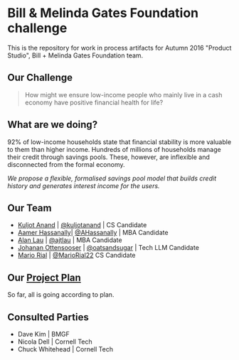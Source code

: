 # Bill & Melinda Gates Foundation challenge

This is the repository for work in process artifacts for Autumn 2016 "Product Studio", Bill + Melinda Gates Foundation team.

## Our Challenge

> How might we ensure low-income people who mainly live in a cash economy have positive financial health for life?	

## What are we doing?

92% of low-income households state that financial stability is more valuable to them than higher income. Hundreds of millions of households manage their credit through savings pools. These, however, are inflexible and disconnected from the formal economy. 

*We propose a flexible, formalised savings pool model that builds credit history and generates interest income for the users.*

## Our Team

- [Kuljot Anand](https://www.linkedin.com/in/kuljot-kj-anand-93925915) | [@kuljotanand](https://github.com/kuljotanand) | CS Candidate
- [Aamer Hassanally](https://in.linkedin.com/in/aamer-hassanally-a067ba27)| [@AHassanally](https://github.com/AHassanally) | MBA Candidate
- [Alan Lau](https://www.linkedin.com/in/ajtlau) | [@ajtlau](https://github.com/ajtlau) | MBA Candidate
- [Johanan Ottensooser](https://au.linkedin.com/in/jottensooser) | [@oatsandsugar](https://github.com/oatsandsugar) | Tech LLM Candidate
- [Mario Rial](https://www.linkedin.com/in/mariorial/en) | [@MarioRial22](https://github.com/MarioRial22) CS Candidate

## Our [Project Plan](https://docs.google.com/a/cornell.edu/spreadsheets/d/1T09RqzKAFhpwzhwkpHzgbZmC5lsfLfuER64F3gPBU5w/edit?usp=sharing)
So far, all is going according to plan.

## Consulted Parties
* Dave Kim | BMGF
* Nicola Dell | Cornell Tech
* Chuck Whitehead | Cornell Tech
